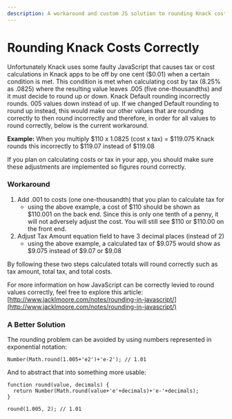 ```yaml
---
description: A workaround and custom JS solution to rounding Knack costs and tax correctly
---
```


# Rounding Knack Costs Correctly

Unfortunately Knack uses some faulty JavaScript that causes tax or cost calculations in Knack apps to be off by one cent \($0.01\) when a certain condition is met. This condition is met when calculating cost by tax \(8.25% as .0825\) where the resulting value leaves .005 \(five one-thousandths\) and it must decide to round up or down. Knack Default rounding incorrectly rounds. 005 values down instead of up. If we changed Default rounding to round up instead, this would make our other values that are rounding correctly to then round incorrectly and therefore, in order for all values to round correctly, below is the current workaround.

**Example:** When you multiply $110 x 1.0825 \(cost x tax\) = $119.075 Knack rounds this incorrectly to $119.07 instead of $119.08

If you plan on calculating costs or tax in your app, you should make sure these adjustments are implemented so figures round correctly.

### Workaround

1. Add .001 to costs \(one one-thousandth\) that you plan to calculate tax for
   * using the above example, a cost of $110 should be shown as $110.001 on the back end. Since this is only one tenth of a penny, it will not adversely adjust the cost. You will still see $110 or $110.00 on the front end.
2. Adjust Tax Amount equation field to have 3 decimal places \(instead of 2\)
   * using the above example, a calculated tax of $9.075 would show as $9.075 instead of $9.07 or $9.08

By following these two steps calculated totals will round correctly such as tax amount, total tax, and total costs.

For more information on how JavaScript can be correctly levied to round values correctly, feel free to explore this article: [http://www.jacklmoore.com/notes/rounding-in-javascript/](http://www.jacklmoore.com/notes/rounding-in-javascript/)

### A Better Solution

The rounding problem can be avoided by using numbers represented in exponential notation:

```text
Number(Math.round(1.005+'e2')+'e-2'); // 1.01
```

And to abstract that into something more usable:

```text
function round(value, decimals) {
  return Number(Math.round(value+'e'+decimals)+'e-'+decimals);
}

round(1.005, 2); // 1.01
```

